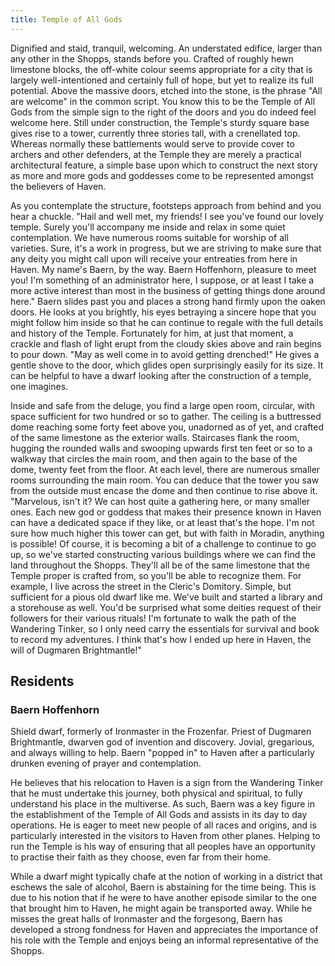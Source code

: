 ```yaml
---
title: Temple of All Gods
---
```


Dignified and staid, tranquil, welcoming.  An understated edifice, larger than any other in the Shopps, stands before you.  Crafted of roughly hewn limestone blocks, the off-white colour seems appropriate for a city that is largely well-intentioned and certainly full of hope, but yet to realize its full potential.  Above the massive doors, etched into the stone, is the phrase "All are welcome" in the common script.  You know this to be the Temple of All Gods from the simple sign to the right of the doors and you do indeed feel welcome here.  Still under construction, the Temple's sturdy square base gives rise to a tower, currently three stories tall, with a crenellated top.  Whereas normally these battlements would serve to provide cover to archers and other defenders, at the Temple they are merely a practical architectural feature, a simple base upon which to construct the next story as more and more gods and goddesses come to be represented amongst the believers of Haven.

As you contemplate the structure, footsteps approach from behind and you hear a chuckle.  "Hail and well met, my friends!  I see you've found our lovely temple.  Surely you'll accompany me inside and relax in some quiet contemplation.  We have numerous rooms suitable for worship of all varieties.  Sure, it's a work in progress, but we are striving to make sure that any deity you might call upon will receive your entreaties from here in Haven.  My name's Baern, by the way.  Baern Hoffenhorn, pleasure to meet you!  I'm something of an administrator here, I suppose, or at least I take a more active interest than most in the business of getting things done around here."  Baern slides past you and places a strong hand firmly upon the oaken doors.  He looks at you brightly, his eyes betraying a sincere hope that you might follow him inside so that he can continue to regale with the full details and history of the Temple.  Fortunately for him, at just that moment, a crackle and flash of light erupt from the cloudy skies above and rain begins to pour down.  "May as well come in to avoid getting drenched!"  He gives a gentle shove to the door, which glides open surprisingly easily for its size.  It can be helpful to have a dwarf looking after the construction of a temple, one imagines.

Inside and safe from the deluge, you find a large open room, circular, with space sufficient for two hundred or so to gather.  The ceiling is a buttressed dome reaching some forty feet above you, unadorned as of yet, and crafted of the same limestone as the exterior walls.  Staircases flank the room, hugging the rounded walls and swooping upwards first ten feet or so to a walkway that circles the main room, and then again to the base of the dome, twenty feet from the floor.  At each level, there are numerous smaller rooms surrounding the main room.  You can deduce that the tower you saw from the outside must encase the dome and then continue to rise above it.  "Marvelous, isn't it?  We can host quite a gathering here, or many smaller ones.  Each new god or goddess that makes their presence known in Haven can have a dedicated space if they like, or at least that's the hope.  I'm not sure how much higher this tower can get, but with faith in Moradin, anything is possible!  Of course, it is becoming a bit of a challenge to continue to go up, so we've started constructing various buildings where we can find the land throughout the Shopps.  They'll all be of the same limestone that the Temple proper is crafted from, so you'll be able to recognize them.  For example, I live across the street in the Cleric's Domitory.  Simple, but sufficient for a pious old dwarf like me.  We've built and started a library and a storehouse as well.  You'd be surprised what some deities request of their followers for their various rituals!  I'm fortunate to walk the path of the Wandering Tinker, so I only need carry the essentials for survival and book to record my adventures.  I think that's how I ended up here in Haven, the will of Dugmaren Brightmantle!"

## Residents

### Baern Hoffenhorn

Shield dwarf, formerly of Ironmaster in the Frozenfar.  Priest of Dugmaren Brightmantle, dwarven god of invention and discovery.  Jovial, gregarious, and always willing to help.  Baern "popped in" to Haven after a particularly drunken evening of prayer and contemplation.

He believes that his relocation to Haven is a sign from the Wandering Tinker that he must undertake this journey, both physical and spiritual, to fully understand his place in the multiverse.  As such, Baern was a key figure in the establishment of the Temple of All Gods and assists in its day to day operations.  He is eager to meet new people of all races and origins, and is particularly interested in the visitors to Haven from other planes.  Helping to run the Temple is his way of ensuring that all peoples have an opportunity to practise their faith as they choose, even far from their home.

While a dwarf might typically chafe at the notion of working in a district that eschews the sale of alcohol, Baern is abstaining for the time being.  This is due to his notion that if he were to have another episode similar to the one that brought him to Haven, he might again be transported away.  While he misses the great halls of Ironmaster and the forgesong, Baern has developed a strong fondness for Haven and appreciates the importance of his role with the Temple and enjoys being an informal representative of the Shopps.

